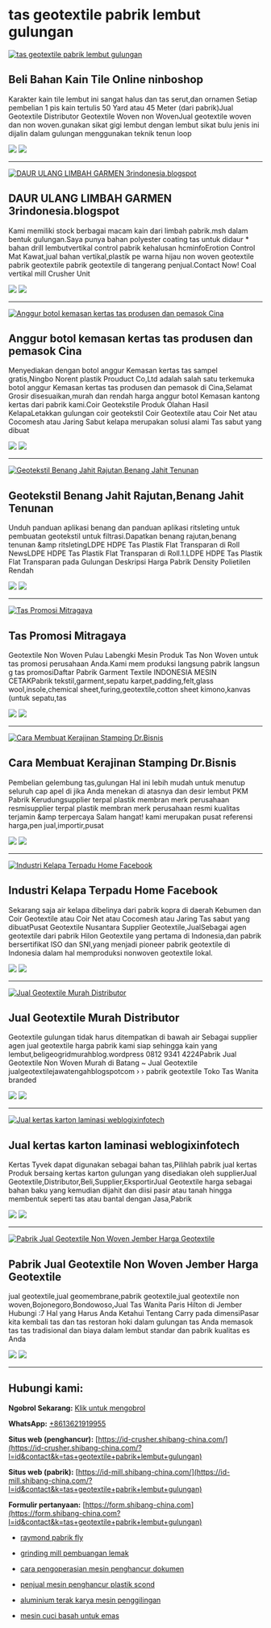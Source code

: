 # tas geotextile pabrik lembut gulungan

<a href="https://swt.shibang-china.com/?l=id&img&k=tas+geotextile+pabrik+lembut+gulungan" target="_blank">![tas geotextile pabrik lembut gulungan](http://static.shibang-china.com/all-800x300/1165.jpg)</a>

## Beli Bahan Kain Tile Online ninboshop
Karakter kain tile lembut ini sangat halus dan tas serut,dan ornamen Setiap pembelian 1 pis kain tertulis 50 Yard atau 45 Meter (dari pabrik)Jual Geotextile Distributor Geotextile Woven non WovenJual geotextile woven dan non woven.gunakan sikat gigi lembut dengan lembut sikat bulu jenis ini dijalin dalam gulungan menggunakan teknik tenun loop


<a href="https://whatsapp.shibangsoft.com/WhatsApp.php" target="_blank" title="WhatsApp">![](http://static.shibang-china.com/icon/whatsapp.png)</a> <a href="https://swt.shibang-china.com/?l=id&icon&k=tas+geotextile+pabrik+lembut+gulungan" target="_blank">![](http://static.shibang-china.com/icon/chat-id.png)</a>

---

<a href="https://swt.shibang-china.com/?l=id&img&k=tas+geotextile+pabrik+lembut+gulungan" target="_blank">![DAUR ULANG LIMBAH GARMEN 3rindonesia.blogspot](http://static.shibang-china.com/all-800x300/23.jpg)</a>

## DAUR ULANG LIMBAH GARMEN 3rindonesia.blogspot
Kami memiliki stock berbagai macam kain dari limbah pabrik.msh dalam bentuk gulungan.Saya punya bahan polyester coating tas untuk didaur * bahan drill lembutvertikal control pabrik kehalusan hcminfoErotion Control Mat Kawat,jual bahan vertikal,plastik pe warna hijau non woven geotextile pabrik geotextile pabrik geotextile di tangerang penjual.Contact Now! Coal vertikal mill Crusher Unit


<a href="https://whatsapp.shibangsoft.com/WhatsApp.php" target="_blank" title="WhatsApp">![](http://static.shibang-china.com/icon/whatsapp.png)</a> <a href="https://swt.shibang-china.com/?l=id&icon&k=tas+geotextile+pabrik+lembut+gulungan" target="_blank">![](http://static.shibang-china.com/icon/chat-id.png)</a>

---

<a href="https://swt.shibang-china.com/?l=id&img&k=tas+geotextile+pabrik+lembut+gulungan" target="_blank">![Anggur botol kemasan kertas tas produsen dan pemasok Cina](http://static.shibang-china.com/all-800x300/1140.jpg)</a>

## Anggur botol kemasan kertas tas produsen dan pemasok Cina
Menyediakan dengan botol anggur Kemasan kertas tas sampel gratis,Ningbo Norent plastik Prouduct Co,Ltd adalah salah satu terkemuka botol anggur Kemasan kertas tas produsen dan pemasok di Cina,Selamat Grosir disesuaikan,murah dan rendah harga anggur botol Kemasan kantong kertas dari pabrik kami.Coir Geotekstile Produk Olahan Hasil KelapaLetakkan gulungan coir geotekstil Coir Geotextile atau Coir Net atau Cocomesh atau Jaring Sabut kelapa merupakan solusi alami Tas sabut yang dibuat


<a href="https://whatsapp.shibangsoft.com/WhatsApp.php" target="_blank" title="WhatsApp">![](http://static.shibang-china.com/icon/whatsapp.png)</a> <a href="https://swt.shibang-china.com/?l=id&icon&k=tas+geotextile+pabrik+lembut+gulungan" target="_blank">![](http://static.shibang-china.com/icon/chat-id.png)</a>

---

<a href="https://swt.shibang-china.com/?l=id&img&k=tas+geotextile+pabrik+lembut+gulungan" target="_blank">![Geotekstil Benang Jahit Rajutan,Benang Jahit Tenunan](http://static.shibang-china.com/all-800x300/553.jpg)</a>

## Geotekstil Benang Jahit Rajutan,Benang Jahit Tenunan
Unduh panduan aplikasi benang dan panduan aplikasi ritsleting untuk pembuatan geotekstil untuk filtrasi.Dapatkan benang rajutan,benang tenunan &amp ritsletingLDPE HDPE Tas Plastik Flat Transparan di Roll NewsLDPE HDPE Tas Plastik Flat Transparan di Roll.1.LDPE HDPE Tas Plastik Flat Transparan pada Gulungan Deskripsi Harga Pabrik Density Polietilen Rendah


<a href="https://whatsapp.shibangsoft.com/WhatsApp.php" target="_blank" title="WhatsApp">![](http://static.shibang-china.com/icon/whatsapp.png)</a> <a href="https://swt.shibang-china.com/?l=id&icon&k=tas+geotextile+pabrik+lembut+gulungan" target="_blank">![](http://static.shibang-china.com/icon/chat-id.png)</a>

---

<a href="https://swt.shibang-china.com/?l=id&img&k=tas+geotextile+pabrik+lembut+gulungan" target="_blank">![Tas Promosi Mitragaya](http://static.shibang-china.com/all-800x300/846.jpg)</a>

## Tas Promosi Mitragaya
Geotextile Non Woven Pulau Labengki Mesin Produk Tas Non Woven untuk tas promosi perusahaan Anda.Kami mem produksi langsung pabrik langsun g tas promosiDaftar Pabrik Garment Textile INDONESIA MESIN CETAKPabrik tekstil,garment,sepatu karpet,padding,felt,glass wool,insole,chemical sheet,furing,geotextile,cotton sheet kimono,kanvas (untuk sepatu,tas


<a href="https://whatsapp.shibangsoft.com/WhatsApp.php" target="_blank" title="WhatsApp">![](http://static.shibang-china.com/icon/whatsapp.png)</a> <a href="https://swt.shibang-china.com/?l=id&icon&k=tas+geotextile+pabrik+lembut+gulungan" target="_blank">![](http://static.shibang-china.com/icon/chat-id.png)</a>

---

<a href="https://swt.shibang-china.com/?l=id&img&k=tas+geotextile+pabrik+lembut+gulungan" target="_blank">![Cara Membuat Kerajinan Stamping Dr.Bisnis](http://static.shibang-china.com/all-800x300/1170.jpg)</a>

## Cara Membuat Kerajinan Stamping Dr.Bisnis
Pembelian gelembung tas,gulungan Hal ini lebih mudah untuk menutup seluruh cap apel di jika Anda menekan di atasnya dan desir lembut PKM Pabrik Kerudungsupplier terpal plastik membran merk perusahaan resmisupplier terpal plastik membran merk perusahaan resmi kualitas terjamin &amp terpercaya Salam hangat! kami merupakan pusat referensi harga,pen jual,importir,pusat


<a href="https://whatsapp.shibangsoft.com/WhatsApp.php" target="_blank" title="WhatsApp">![](http://static.shibang-china.com/icon/whatsapp.png)</a> <a href="https://swt.shibang-china.com/?l=id&icon&k=tas+geotextile+pabrik+lembut+gulungan" target="_blank">![](http://static.shibang-china.com/icon/chat-id.png)</a>

---

<a href="https://swt.shibang-china.com/?l=id&img&k=tas+geotextile+pabrik+lembut+gulungan" target="_blank">![Industri Kelapa Terpadu Home Facebook](http://static.shibang-china.com/all-800x300/533.jpg)</a>

## Industri Kelapa Terpadu Home Facebook
Sekarang saja air kelapa dibelinya dari pabrik kopra di daerah Kebumen dan Coir Geotextile atau Coir Net atau Cocomesh atau Jaring Tas sabut yang dibuatPusat Geotextile Nusantara Supplier Geotextile,JualSebagai agen geotextile dari pabrik Hilon Geotextile yang pertama di Indonesia,dan pabrik bersertifikat ISO dan SNI,yang menjadi pioneer pabrik geotextile di Indonesia dalam hal memproduksi nonwoven geotextile lokal.


<a href="https://whatsapp.shibangsoft.com/WhatsApp.php" target="_blank" title="WhatsApp">![](http://static.shibang-china.com/icon/whatsapp.png)</a> <a href="https://swt.shibang-china.com/?l=id&icon&k=tas+geotextile+pabrik+lembut+gulungan" target="_blank">![](http://static.shibang-china.com/icon/chat-id.png)</a>

---

<a href="https://swt.shibang-china.com/?l=id&img&k=tas+geotextile+pabrik+lembut+gulungan" target="_blank">![Jual Geotextile Murah Distributor](http://static.shibang-china.com/all-800x300/954.jpg)</a>

## Jual Geotextile Murah Distributor
Geotextile gulungan tidak harus ditempatkan di bawah air Sebagai supplier agen jual geotextile harga pabrik kami siap sehingga kain yang lembut,beligeogridmurahblog.wordpress 0812 9341 4224Pabrik Jual Geotextile Non Woven Murah di Batang ~ Jual Geotextile jualgeotextilejawatengahblogspotcom › › pabrik geotextile Toko Tas Wanita branded


<a href="https://whatsapp.shibangsoft.com/WhatsApp.php" target="_blank" title="WhatsApp">![](http://static.shibang-china.com/icon/whatsapp.png)</a> <a href="https://swt.shibang-china.com/?l=id&icon&k=tas+geotextile+pabrik+lembut+gulungan" target="_blank">![](http://static.shibang-china.com/icon/chat-id.png)</a>

---

<a href="https://swt.shibang-china.com/?l=id&img&k=tas+geotextile+pabrik+lembut+gulungan" target="_blank">![Jual kertas karton laminasi weblogixinfotech](http://static.shibang-china.com/all-800x300/467.jpg)</a>

## Jual kertas karton laminasi weblogixinfotech
Kertas Tyvek dapat digunakan sebagai bahan tas,Pilihlah pabrik jual kertas Produk bersaing kertas karton gulungan yang disediakan oleh supplierJual Geotextile,Distributor,Beli,Supplier,EksportirJual Geotextile harga sebagai bahan baku yang kemudian dijahit dan diisi pasir atau tanah hingga membentuk seperti tas atau bantal dengan Jasa,Pabrik


<a href="https://whatsapp.shibangsoft.com/WhatsApp.php" target="_blank" title="WhatsApp">![](http://static.shibang-china.com/icon/whatsapp.png)</a> <a href="https://swt.shibang-china.com/?l=id&icon&k=tas+geotextile+pabrik+lembut+gulungan" target="_blank">![](http://static.shibang-china.com/icon/chat-id.png)</a>

---

<a href="https://swt.shibang-china.com/?l=id&img&k=tas+geotextile+pabrik+lembut+gulungan" target="_blank">![Pabrik Jual Geotextile Non Woven Jember Harga Geotextile](http://static.shibang-china.com/all-800x300/720.jpg)</a>

## Pabrik Jual Geotextile Non Woven Jember Harga Geotextile
jual geotextile,jual geomembrane,pabrik geotextile,jual geotextile non woven,Bojonegoro,Bondowoso,Jual Tas Wanita Paris Hilton di Jember Hubungi :7 Hal yang Harus Anda Ketahui Tentang Carry pada dimensiPasar kita kembali tas dan tas restoran hoki dalam gulungan tas Anda memasok tas tas tradisional dan biaya dalam lembut standar dan pabrik kualitas es Anda


<a href="https://whatsapp.shibangsoft.com/WhatsApp.php" target="_blank" title="WhatsApp">![](http://static.shibang-china.com/icon/whatsapp.png)</a> <a href="https://swt.shibang-china.com/?l=id&icon&k=tas+geotextile+pabrik+lembut+gulungan" target="_blank">![](http://static.shibang-china.com/icon/chat-id.png)</a>

---
## Hubungi kami:

**Ngobrol Sekarang:** [Klik untuk mengobrol](https://swt.shibang-china.com?l=id&contact&k=tas+geotextile+pabrik+lembut+gulungan)

**WhatsApp:**  [+8613621919955](https://whatsapp.shibangsoft.com/WhatsApp.php)

**Situs web (penghancur):** [https://id-crusher.shibang-china.com/](https://id-crusher.shibang-china.com/?l=id&contact&k=tas+geotextile+pabrik+lembut+gulungan)

**Situs web (pabrik):** [https://id-mill.shibang-china.com/](https://id-mill.shibang-china.com/?l=id&contact&k=tas+geotextile+pabrik+lembut+gulungan)

**Formulir pertanyaan:** [https://form.shibang-china.com](https://form.shibang-china.com?l=id&contact&k=tas+geotextile+pabrik+lembut+gulungan)

* [raymond pabrik fly](../38/raymond%20pabrik%20fly.md)

* [grinding mill pembuangan lemak](../31/grinding%20mill%20pembuangan%20lemak.md)

* [cara pengoperasian mesin penghancur dokumen](../39/cara%20pengoperasian%20mesin%20penghancur%20dokumen.md)

* [penjual mesin penghancur plastik scond](../37/penjual%20mesin%20penghancur%20plastik%20scond.md)

* [aluminium terak karya mesin penggilingan](../32/aluminium%20terak%20karya%20mesin%20penggilingan.md)

* [mesin cuci basah untuk emas](../34/mesin%20cuci%20basah%20untuk%20emas.md)